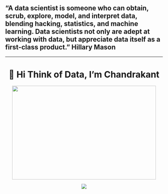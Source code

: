 ## “A data scientist is someone who can obtain, scrub, explore, model, and interpret data, blending hacking, statistics, and machine learning. Data scientists not only are adept at working with data, but appreciate data itself as a first-class product.” Hillary Mason
-------------
<h1 align="center">
    👋 Hi Think of Data, I’m Chandrakant
</h1>

<p align="center">
        <img width="460" height="300" src="https://user-images.githubusercontent.com/17869072/126591349-cb5fa8f4-3648-48c2-b0c1-b6131d4ba257.gif">
</p>

<p align="center">
  <a href="https://github.com/chandusayhi">
    <img src="https://img.shields.io/github/followers/chandusayhi?color=000000&label=GitHub&logo=github&logoColor=ffffff&style=for-the-badge">
  </a>

</p>




